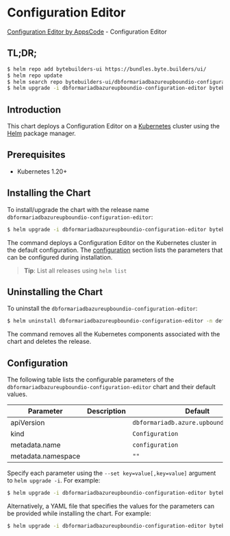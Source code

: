 # Configuration Editor

[Configuration Editor by AppsCode](https://byte.builders) - Configuration Editor

## TL;DR;

```bash
$ helm repo add bytebuilders-ui https://bundles.byte.builders/ui/
$ helm repo update
$ helm search repo bytebuilders-ui/dbformariadbazureupboundio-configuration-editor --version=v0.4.18
$ helm upgrade -i dbformariadbazureupboundio-configuration-editor bytebuilders-ui/dbformariadbazureupboundio-configuration-editor -n default --create-namespace --version=v0.4.18
```

## Introduction

This chart deploys a Configuration Editor on a [Kubernetes](http://kubernetes.io) cluster using the [Helm](https://helm.sh) package manager.

## Prerequisites

- Kubernetes 1.20+

## Installing the Chart

To install/upgrade the chart with the release name `dbformariadbazureupboundio-configuration-editor`:

```bash
$ helm upgrade -i dbformariadbazureupboundio-configuration-editor bytebuilders-ui/dbformariadbazureupboundio-configuration-editor -n default --create-namespace --version=v0.4.18
```

The command deploys a Configuration Editor on the Kubernetes cluster in the default configuration. The [configuration](#configuration) section lists the parameters that can be configured during installation.

> **Tip**: List all releases using `helm list`

## Uninstalling the Chart

To uninstall the `dbformariadbazureupboundio-configuration-editor`:

```bash
$ helm uninstall dbformariadbazureupboundio-configuration-editor -n default
```

The command removes all the Kubernetes components associated with the chart and deletes the release.

## Configuration

The following table lists the configurable parameters of the `dbformariadbazureupboundio-configuration-editor` chart and their default values.

|     Parameter      | Description |                      Default                       |
|--------------------|-------------|----------------------------------------------------|
| apiVersion         |             | <code>dbformariadb.azure.upbound.io/v1beta1</code> |
| kind               |             | <code>Configuration</code>                         |
| metadata.name      |             | <code>configuration</code>                         |
| metadata.namespace |             | <code>""</code>                                    |


Specify each parameter using the `--set key=value[,key=value]` argument to `helm upgrade -i`. For example:

```bash
$ helm upgrade -i dbformariadbazureupboundio-configuration-editor bytebuilders-ui/dbformariadbazureupboundio-configuration-editor -n default --create-namespace --version=v0.4.18 --set apiVersion=dbformariadb.azure.upbound.io/v1beta1
```

Alternatively, a YAML file that specifies the values for the parameters can be provided while
installing the chart. For example:

```bash
$ helm upgrade -i dbformariadbazureupboundio-configuration-editor bytebuilders-ui/dbformariadbazureupboundio-configuration-editor -n default --create-namespace --version=v0.4.18 --values values.yaml
```
